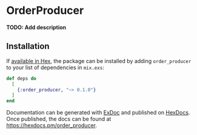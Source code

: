 # OrderProducer

**TODO: Add description**

## Installation

If [available in Hex](https://hex.pm/docs/publish), the package can be installed
by adding `order_producer` to your list of dependencies in `mix.exs`:

```elixir
def deps do
  [
    {:order_producer, "~> 0.1.0"}
  ]
end
```

Documentation can be generated with [ExDoc](https://github.com/elixir-lang/ex_doc)
and published on [HexDocs](https://hexdocs.pm). Once published, the docs can
be found at <https://hexdocs.pm/order_producer>.

